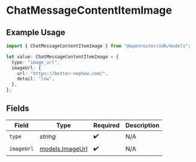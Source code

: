 # ChatMessageContentItemImage

## Example Usage

```typescript
import { ChatMessageContentItemImage } from "@openrouter/sdk/models";

let value: ChatMessageContentItemImage = {
  type: "image_url",
  imageUrl: {
    url: "https://better-nephew.com/",
    detail: "low",
  },
};
```

## Fields

| Field                                    | Type                                     | Required                                 | Description                              |
| ---------------------------------------- | ---------------------------------------- | ---------------------------------------- | ---------------------------------------- |
| `type`                                   | *string*                                 | :heavy_check_mark:                       | N/A                                      |
| `imageUrl`                               | [models.ImageUrl](../models/imageurl.md) | :heavy_check_mark:                       | N/A                                      |